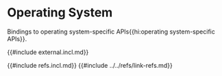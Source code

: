 # Operating System

Bindings to operating system-specific APIs{{hi:operating system-specific APIs}}.

{{#include external.incl.md}}

{{#include refs.incl.md}}
{{#include ../../refs/link-refs.md}}
